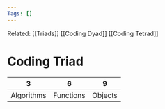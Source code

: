 ```yaml
---
Tags: []
---
```

Related: [[Triads]] [[Coding Dyad]] [[Coding Tetrad]] 
# Coding Triad

| 3 | 6 | 9 |
|---|---|---|
| Algorithms | Functions | Objects |
